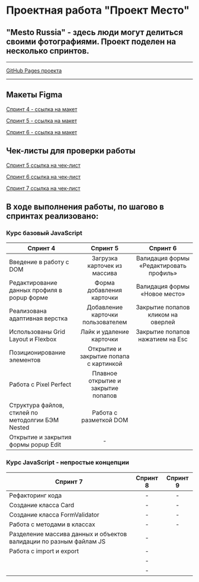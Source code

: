 # Проектная работа "Проект Место"

## "Mesto Russia" - здесь люди могут делиться своими фотографиями. Проект поделен на несколько спринтов.

---

[GitHub Pages проекта](https://rasabirov.github.io/mesto/)

---

## Макеты Figma

[Спринт 4 - ссылка на макет](https://www.figma.com/file/2cn9N9jSkmxD84oJik7xL7/JavaScript.-Sprint-4?node-id=0%3A1)

[Спринт 5 - ссылка на макет](https://www.figma.com/file/bjyvbKKJN2naO0ucURl2Z0/JavaScript.-Sprint-5?node-id=0%3A1)

[Спринт 6 - ссылка на макет](https://www.figma.com/file/kRVLKwYG3d1HGLvh7JFWRT/JavaScript.-Sprint-6)

## Чек-листы для проверки работы

[Спринт 5 ссылка на чек-лист](https://code.s3.yandex.net/web-developer/checklists/new-program/checklist-4/index.html)

[Спринт 6 ссылка на чек-лист](https://code.s3.yandex.net/web-developer/checklists/new-program/checklist-6/index.html)

[Спринт 7 ссылка на чек-лист](https://code.s3.yandex.net/web-developer/checklists/new-program/checklist-7/index.html)

## В ходе выполнения работы, по шагово в спринтах реализовано:

### Курс базовый JavaScript

| Спринт 4                                          |                Спринт 5                |                Спринт 6                 |
| ------------------------------------------------- | :------------------------------------: | :-------------------------------------: |
| Введение в работу с DOM                           |      Загрузка карточек из массива      | Валидация формы «Редактировать профиль» |
| Редактирование данных профиля в popup форме       |       Форма добавления карточки        |      Валидация формы «Новое место»      |
| Реализована адаптивная верстка                    |   Добавление карточки пользователем    |   Закрытие попапов кликом на оверлей    |
| Использованы Grid Layout и Flexbox                |        Лайк и удаление карточки        |    Закрытие попапов нажатием на Esc     |
| Позиционирование элементов                        | Открытие и закрытие попапа с картинкой |
| Работа с Pixel Perfect                            |  Плавное открытие и закрытие попапов   |
| Структура файлов, стилей по методолгии БЭМ Nested |         Работа с разметкой DOM         |
| Открытие и закрытия формы popup Edit              |                   -                    |

### Курс JavaScript - непростые концепции

| Спринт 7                                                           | Спринт 8 | Спринт 9 |
| ------------------------------------------------------------------ | :------: | :------: |
| Рефакторинг кода                                                   |    -     |    -     |
| Создание класса Card                                               |    -     |    -     |
| Создание класса FormValidator                                      |    -     |    -     |
| Работа с методами в классах                                        |    -     |    -     |
| Разделение массива данных и объектов валидации по разным файлам JS |    -     |
| Работа с import и export                                           |    -     |
|                                                                    |    -     |
|                                                                    |    -     |
